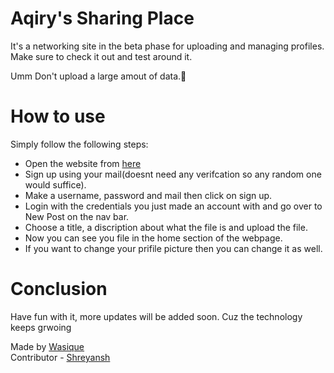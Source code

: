 # Aqiry's Sharing Place
It's a networking site in the beta phase for uploading and managing profiles. Make sure to check it out and test around it.

Umm Don't upload a large amout of data.🙂

# How to use 
Simply follow the following steps:
* Open the website from [here](https://aqiry.pythonanywhere.com/)
* Sign up using your mail(doesnt need any verifcation so any random one would suffice).
* Make a username, password and mail then click on sign up.
* Login with the credentials you just made an account with and go over to New Post on the nav bar.
* Choose a title, a discription about what the file is and upload the file.
* Now you can see you file in the home section of the webpage.
* If you want to change your prifile picture then you can change it as well.

# Conclusion 
Have fun with it, more updates will be added soon.
Cuz the technology keeps grwoing 

Made by [Wasique](https://github.com/Aqiry)
<br>
Contributor - [Shreyansh](https://github.com/shrey208/)
